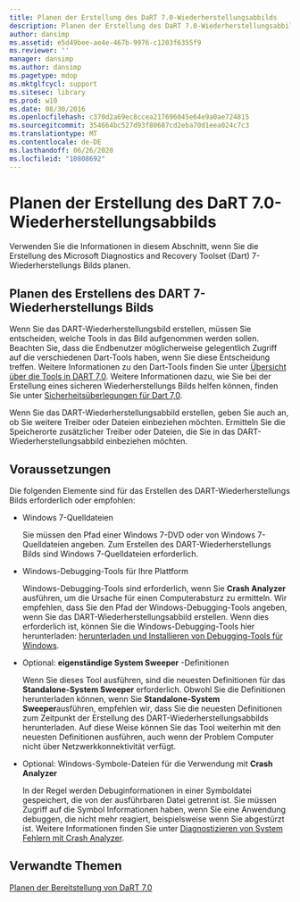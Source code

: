 ```yaml
---
title: Planen der Erstellung des DaRT 7.0-Wiederherstellungsabbilds
description: Planen der Erstellung des DaRT 7.0-Wiederherstellungsabbilds
author: dansimp
ms.assetid: e5d49bee-ae4e-467b-9976-c1203f6355f9
ms.reviewer: ''
manager: dansimp
ms.author: dansimp
ms.pagetype: mdop
ms.mktglfcycl: support
ms.sitesec: library
ms.prod: w10
ms.date: 08/30/2016
ms.openlocfilehash: c370d2a69ec8ccea217696045e64e9a0ae724815
ms.sourcegitcommit: 354664bc527d93f80687cd2eba70d1eea024c7c3
ms.translationtype: MT
ms.contentlocale: de-DE
ms.lasthandoff: 06/26/2020
ms.locfileid: "10808692"
---
```

# Planen der Erstellung des DaRT 7.0-Wiederherstellungsabbilds


Verwenden Sie die Informationen in diesem Abschnitt, wenn Sie die Erstellung des Microsoft Diagnostics and Recovery Toolset (Dart) 7-Wiederherstellungs Bilds planen.

## Planen des Erstellens des DART 7-Wiederherstellungs Bilds


Wenn Sie das DART-Wiederherstellungsbild erstellen, müssen Sie entscheiden, welche Tools in das Bild aufgenommen werden sollen. Beachten Sie, dass die Endbenutzer möglicherweise gelegentlich Zugriff auf die verschiedenen Dart-Tools haben, wenn Sie diese Entscheidung treffen. Weitere Informationen zu den Dart-Tools finden Sie unter [Übersicht über die Tools in DART 7,0](overview-of-the-tools-in-dart-70-new-ia.md). Weitere Informationen dazu, wie Sie bei der Erstellung eines sicheren Wiederherstellungs Bilds helfen können, finden Sie unter [Sicherheitsüberlegungen für Dart 7,0](security-considerations-for-dart-70-dart-7.md).

Wenn Sie das DART-Wiederherstellungsabbild erstellen, geben Sie auch an, ob Sie weitere Treiber oder Dateien einbeziehen möchten. Ermitteln Sie die Speicherorte zusätzlicher Treiber oder Dateien, die Sie in das DART-Wiederherstellungsabbild einbeziehen möchten.

## Voraussetzungen


Die folgenden Elemente sind für das Erstellen des DART-Wiederherstellungs Bilds erforderlich oder empfohlen:

-   Windows 7-Quelldateien

    Sie müssen den Pfad einer Windows 7-DVD oder von Windows 7-Quelldateien angeben. Zum Erstellen des DART-Wiederherstellungs Bilds sind Windows 7-Quelldateien erforderlich.

-   Windows-Debugging-Tools für Ihre Plattform

    Windows-Debugging-Tools sind erforderlich, wenn Sie **Crash Analyzer** ausführen, um die Ursache für einen Computerabsturz zu ermitteln. Wir empfehlen, dass Sie den Pfad der Windows-Debugging-Tools angeben, wenn Sie das DART-Wiederherstellungsabbild erstellen. Wenn dies erforderlich ist, können Sie die Windows-Debugging-Tools hier herunterladen: [herunterladen und Installieren von Debugging-Tools für Windows](https://go.microsoft.com/fwlink/?LinkId=99934).

-   Optional: **eigenständige System Sweeper** -Definitionen

    Wenn Sie dieses Tool ausführen, sind die neuesten Definitionen für das **Standalone-System Sweeper** erforderlich. Obwohl Sie die Definitionen herunterladen können, wenn Sie **Standalone-System Sweeper**ausführen, empfehlen wir, dass Sie die neuesten Definitionen zum Zeitpunkt der Erstellung des DART-Wiederherstellungsabbilds herunterladen. Auf diese Weise können Sie das Tool weiterhin mit den neuesten Definitionen ausführen, auch wenn der Problem Computer nicht über Netzwerkkonnektivität verfügt.

-   Optional: Windows-Symbole-Dateien für die Verwendung mit **Crash Analyzer**

    In der Regel werden Debuginformationen in einer Symboldatei gespeichert, die von der ausführbaren Datei getrennt ist. Sie müssen Zugriff auf die Symbol Informationen haben, wenn Sie eine Anwendung debuggen, die nicht mehr reagiert, beispielsweise wenn Sie abgestürzt ist. Weitere Informationen finden Sie unter [Diagnostizieren von System Fehlern mit Crash Analyzer](diagnosing-system-failures-with-crash-analyzer--dart-7.md).

## Verwandte Themen


[Planen der Bereitstellung von DaRT 7.0](planning-to-deploy-dart-70.md)

 

 





